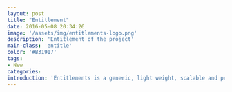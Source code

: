 ```yaml
---
layout: post
title: "Entitlement"
date: 2016-05-08 20:34:26
image: '/assets/img/entitlements-logo.png'
description: 'Entitlement of the project'
main-class: 'entitle'
color: '#B31917'
tags:
- New
categories:
introduction: 'Entitlements is a generic, light weight, scalable and performant solution that helps application architects disengage authorization model from business data model. This helps to keep the overall data model flexible, assists moving to a…'
---
```

